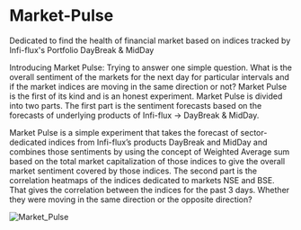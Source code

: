 # Market-Pulse
Dedicated to find the health of financial market based on indices tracked by Infi-flux's Portfolio DayBreak &amp; MidDay

Introducing Market Pulse: Trying to answer one simple question. What is the overall sentiment of the markets for the next day for particular intervals and if the market indices are moving in the same direction or not? Market Pulse is the first of its kind and is an honest experiment. Market Pulse is divided into two parts. The first part is the sentiment forecasts based on the forecasts of underlying products of Infi-flux -> DayBreak & MidDay.

Market Pulse is a simple experiment that takes the forecast of sector-dedicated indices from Infi-flux’s products DayBreak and MidDay and combines those sentiments by using the concept of Weighted Average sum based on the total market capitalization of those indices to give the overall market sentiment covered by those indices. 
The second part is the correlation heatmaps of the indices dedicated to markets NSE and BSE. That gives the correlation between the indices for the past 3 days. Whether they were moving in the same direction or the opposite direction?

![Market_Pulse](https://github.com/Infi-boy/Market-Pulse/assets/155448161/fce93262-6361-4900-8125-8fe493e85eb4)
